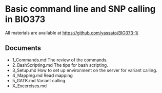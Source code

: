 # Basic command line and SNP calling in BIO373

All materials are available at <https://github.com/yassato/BIO373-1/>

## Documents

- 1_Commands.md
    The review of the commands.
- 2_BashScripting.md
    The tips for bash scripting.
- 3_Setup.md
    How to set up environment on the server for variant calling.
- 4_Mapping.md
    Read mapping
- 5_GATK.md
    Variant calling
- X_Excercises.md
